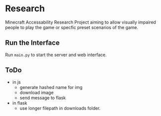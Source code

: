 # Research

Minecraft Accessability Research Project aiming to allow visually impaired people to play the game or specfic preset scenarios of the game.

## Run the Interface

Run `main.py` to start the server and web interface.

## ToDo

- in js
    - generate hashed name for img
    - download image
    - send message to flask
- in flask
    - use longer filepath in downloads folder.